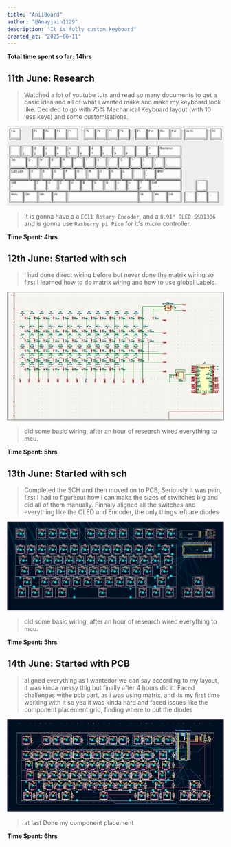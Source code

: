 ```yaml
---
title: "AniiBoard"
author: "@Anayjain1129"
description: "It is fully custom keyboard"
created_at: "2025-06-11"
---
```


**Total time spent so far: 14hrs**

## 11th June: Research
> Watched a lot of youtube tuts and read so many documents to get a basic idea and all of what i wanted make and make my keyboard look like.
> Decided to go with 75% Mechanical Keyboard layout (with 10 less keys) and some customisations.

![](/images/keyboard-layout.png)

> It is gonna have a a `EC11 Rotary Encoder`, and a `0.91" OLED SSD1306` and is gonna use `Rasberry pi Pico` for it's micro controller.

**Time Spent: 4hrs**

## 12th June: Started with sch
>I had done direct wiring before but never done the matrix wiring so first I learned how to do matrix wiring and how to use global Labels.

![](/images/sch.png)

>did some basic wiring, after an hour of research wired everything to mcu.

**Time Spent: 5hrs**

## 13th June: Started with sch
>Completed the SCH and then moved on to PCB, Seriously It was pain, first I had to figureout how i can make the sizes of stwitches big and did all of them manually.
>Finnaly aligned all the switches and everything like the OLED and Encoder, the only things left are diodes

![](/images/pcb13.06.png)

>did some basic wiring, after an hour of research wired everything to mcu.

**Time Spent: 5hrs**

## 14th June: Started with PCB
>aligned everything as I wantedor we can say according to my layout, it was kinda messy thig but finally after 4 hours did it.
>Faced challenges withe pcb part, as i was using matrix, and its my first time working with it so yea it was kinda hard and faced issues like the component placement grid, finding where to put the diodes

![](/images/pcb14.06.png)

>at last Done my component placement 

**Time Spent: 6hrs**
